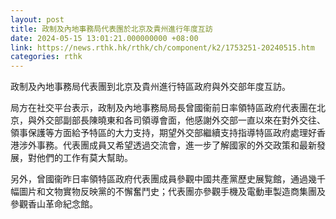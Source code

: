 ```yaml
---
layout: post
title: 政制及內地事務局代表團於北京及貴州進行年度互訪
date: 2024-05-15 13:01:21.000000000 +08:00
link: https://news.rthk.hk/rthk/ch/component/k2/1753251-20240515.htm
categories: rthk
---
```


政制及內地事務局代表團到北京及貴州進行特區政府與外交部年度互訪。

局方在社交平台表示，政制及內地事務局局長曾國衞前日率領特區政府代表團在北京，與外交部副部長陳曉東和各司領導會面，他感謝外交部一直以來在對外交往、領事保護等方面給予特區的大力支持，期望外交部繼續支持指導特區政府處理好香港涉外事務。代表團成員又希望透過交流會，進一步了解國家的外交政策和最新發展，對他們的工作有莫大幫助。

另外，曾國衞昨日率領特區政府代表團成員參觀中國共產黨歷史展覧館，通過幾千幅圖片和文物實物反映黨的不懈奮鬥史；代表團亦參觀手機及電動車製造商集團及參觀香山革命紀念館。
